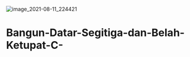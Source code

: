 ![image_2021-08-11_224421](https://user-images.githubusercontent.com/87216783/129060788-907ec50c-388d-4659-a2d5-091c8d2dd282.png)
# Bangun-Datar-Segitiga-dan-Belah-Ketupat-C-
